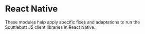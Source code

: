 # React Native

These modules help apply specific fixes and adaptations to run the Scuttlebutt JS client libraries in React Native.
